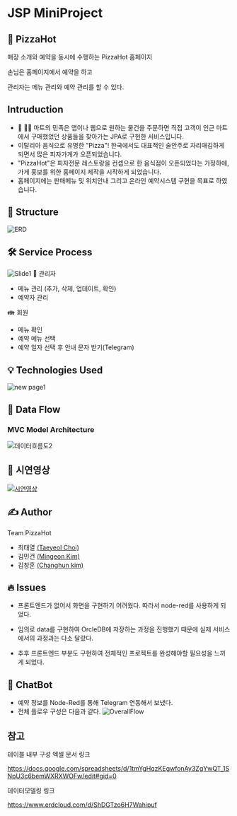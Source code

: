 # JSP MiniProject

## :pizza: PizzaHot

매장 소개와 예약을 동시에 수행하는 PizzaHot 홈페이지

손님은 홈페이지에서 예약을 하고

관리자는 메뉴 관리와 예약 관리를 할 수 있다.

## Intruduction
- :raising_hand: :ok_woman: 마트의 민족은 앱이나 웹으로 원하는 물건을 주문하면 직접 고객이 인근 마트에서 구매했었던 상품들을 찾아가는 JPA로 구현한 서비스입니다.
- 이탈리아 음식으로 유명한 "Pizza"! 한국에서도 대표적인 술안주로 자리매김하게 되면서 많은 피자가게가 오픈되었습니다.
- "PizzaHot"은 피자전문 레스토랑을 컨셉으로 한 음식점이 오픈되었다는 가정하에, 가게 홍보를 위한 홈페이지 제작을 시작하게 되었습니다.
- 홈페이지에는 판매메뉴 및 위치안내 그리고 온라인 예약시스템 구현을 목표로 하였습니다.

## :eyes: Structure
![ERD](https://user-images.githubusercontent.com/72329183/103186507-17078e00-4904-11eb-950b-395b6766f0c8.PNG)

## :hammer_and_wrench: Service Process
![Slide1](https://user-images.githubusercontent.com/37354978/102005472-5ce92180-3d5c-11eb-8e75-327304f69ee7.jpg)
:closed_lock_with_key: 관리자
  - 메뉴 관리 (추가, 삭제, 업데이트, 확인)
  - 예약자 관리

:family: 회원
  - 메뉴 확인
  - 예약 메뉴 선택
  - 예약 일자 선택 후 안내 문자 받기(Telegram)

## 💡 Technologies Used
![new page1](https://user-images.githubusercontent.com/37354978/102030120-ba30b180-3df4-11eb-960a-26c82137cfe3.JPG)

## 🌊 Data Flow

### MVC Model Architecture

![데이터흐름도2](https://user-images.githubusercontent.com/37354978/102006703-7e4f0b00-3d66-11eb-81c3-690095433932.JPG)

## :movie_camera: 시연영상
[![시연영상](https://img.youtube.com/vi/l624RcGCe2M/0.jpg)](https://www.youtube.com/embed/l624RcGCe2M)

## ✍️ Author
 Team PizzaHot
  - 최태열 [(Taeyeol Choi)](https://github.com/ta-ye)
  - 김민건 [(Mingeon Kim)](https://github.com/alsrjs2441)
  - 김창훈 [(Changhun kim)](https://github.com/bbiku)
  
## 🔥 Issues
  - 프론트엔드가 없어서 화면을 구현하기 어려웠다. 따라서 node-red를 사용하게 되었다.
  - 임의로 data를 구현하여 OrcleDB에 저장하는 과정을 진행했기 때문에 실제 서비스에서의 과정과는 다소 달랐다.
  
  - 추후 프론트엔드 부분도 구현하여 전체적인 프로젝트를 완성해야할 필요성을 느끼게 되었다.
  
## 🤖 ChatBot
  - 예약 정보를 Node-Red를 통해 Telegram 연동해서 보냈다.
  - 전체 플로우 구성은 다음과 같다.
  ![OverallFlow](https://user-images.githubusercontent.com/58159833/103186112-972cf400-4902-11eb-95e5-22bfbf89a0be.PNG)
  
## 참고
테이블 내부 구성 엑셀 문서 링크

https://docs.google.com/spreadsheets/d/1tmYgHqzKEgwfonAy3ZgYwQT_1SNpU3c6bemWXRXWOFw/edit#gid=0

데이터모델링 링크

https://www.erdcloud.com/d/ShDGTzo6H7Wahipuf
